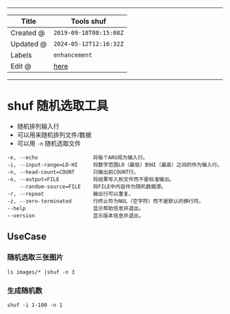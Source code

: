 -----

| Title     | Tools shuf                                          |
| --------- | --------------------------------------------------- |
| Created @ | `2019-09-18T08:15:08Z`                              |
| Updated @ | `2024-05-12T12:16:32Z`                              |
| Labels    | `enhancement`                                       |
| Edit @    | [here](https://github.com/junxnone/linux/issues/28) |

-----

# shuf 随机选取工具

  - 随机排列输入行
  - 可以用来随机排列文件/数据
  - 可以用 `-n` 随机选取文件

<!-- end list -->

    -e, --echo                  将每个ARG视为输入行。
    -i, --input-range=LO-HI     将数字范围LO（最低）到HI（最高）之间的作为输入行。
    -n, --head-count=COUNT      只输出前COUNT行。
    -o, --output=FILE           将结果写入到文件而不是标准输出。
        --random-source=FILE    将FILE中内容作为随机数据源。
    -r, --repeat                输出行可以重复。
    -z, --zero-terminated       行终止符为NUL（空字符）而不是默认的换行符。
    --help                      显示帮助信息并退出。
    --version                   显示版本信息并退出。

## UseCase

### 随机选取三张图片

    ls images/* |shuf -n 3

### 生成随机数

    shuf -i 1-100 -n 1
